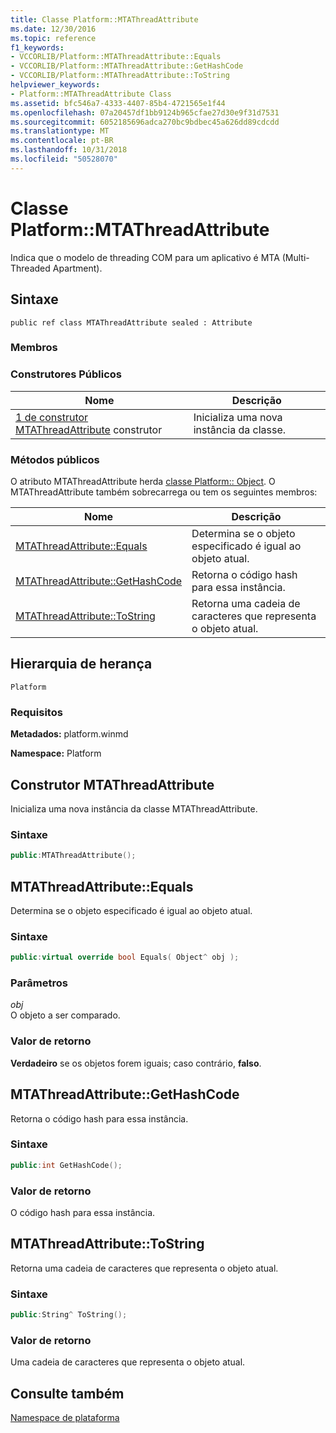 ```yaml
---
title: Classe Platform::MTAThreadAttribute
ms.date: 12/30/2016
ms.topic: reference
f1_keywords:
- VCCORLIB/Platform::MTAThreadAttribute::Equals
- VCCORLIB/Platform::MTAThreadAttribute::GetHashCode
- VCCORLIB/Platform::MTAThreadAttribute::ToString
helpviewer_keywords:
- Platform::MTAThreadAttribute Class
ms.assetid: bfc546a7-4333-4407-85b4-4721565e1f44
ms.openlocfilehash: 07a20457df1bb9124b965cfae27d30e9f31d7531
ms.sourcegitcommit: 6052185696adca270bc9bdbec45a626dd89cdcdd
ms.translationtype: MT
ms.contentlocale: pt-BR
ms.lasthandoff: 10/31/2018
ms.locfileid: "50528070"
---
```

# <a name="platformmtathreadattribute-class"></a>Classe Platform::MTAThreadAttribute

Indica que o modelo de threading COM para um aplicativo é MTA (Multi-Threaded Apartment).

## <a name="syntax"></a>Sintaxe

```
public ref class MTAThreadAttribute sealed : Attribute
```

### <a name="members"></a>Membros

### <a name="public-constructors"></a>Construtores Públicos

|Nome|Descrição|
|----------|-----------------|
|[1 de construtor MTAThreadAttribute](#ctor) construtor|Inicializa uma nova instância da classe.|

### <a name="public-methods"></a>Métodos públicos

O atributo MTAThreadAttribute herda [classe Platform:: Object](../cppcx/platform-object-class.md). O MTAThreadAttribute também sobrecarrega ou tem os seguintes membros:

|Nome|Descrição|
|----------|-----------------|
|[MTAThreadAttribute::Equals](#equals)|Determina se o objeto especificado é igual ao objeto atual.|
|[MTAThreadAttribute::GetHashCode](#gethashcode)|Retorna o código hash para essa instância.|
|[MTAThreadAttribute::ToString](#tostring)|Retorna uma cadeia de caracteres que representa o objeto atual.|

## <a name="inheritance-hierarchy"></a>Hierarquia de herança

`Platform`

### <a name="requirements"></a>Requisitos

**Metadados:** platform.winmd

**Namespace:** Platform

## <a name="ctor"></a> Construtor MTAThreadAttribute

Inicializa uma nova instância da classe MTAThreadAttribute.

### <a name="syntax"></a>Sintaxe

```cpp
public:MTAThreadAttribute();
```

## <a name="equals"></a> MTAThreadAttribute::Equals

Determina se o objeto especificado é igual ao objeto atual.

### <a name="syntax"></a>Sintaxe

```cpp
public:virtual override bool Equals( Object^ obj );
```

### <a name="parameters"></a>Parâmetros

*obj*<br/>
O objeto a ser comparado.

### <a name="return-value"></a>Valor de retorno

**Verdadeiro** se os objetos forem iguais; caso contrário, **falso**.

## <a name="gethashcode"></a> MTAThreadAttribute::GetHashCode

Retorna o código hash para essa instância.

### <a name="syntax"></a>Sintaxe

```cpp
public:int GetHashCode();
```

### <a name="return-value"></a>Valor de retorno

O código hash para essa instância.

## <a name="tostring"></a> MTAThreadAttribute::ToString

Retorna uma cadeia de caracteres que representa o objeto atual.

### <a name="syntax"></a>Sintaxe

```cpp
public:String^ ToString();
```

### <a name="return-value"></a>Valor de retorno

Uma cadeia de caracteres que representa o objeto atual.

## <a name="see-also"></a>Consulte também

[Namespace de plataforma](platform-namespace-c-cx.md)